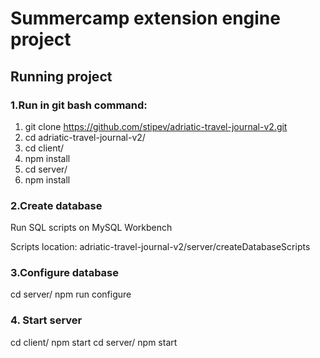 # Summercamp extension engine project

## Running project

### 1.Run in git bash command:

1.  git clone https://github.com/stipev/adriatic-travel-journal-v2.git
2.  cd adriatic-travel-journal-v2/
3.  cd client/
4.  npm install
5.  cd server/
6.  npm install

### 2.Create database

Run SQL scripts on MySQL Workbench

Scripts location:
adriatic-travel-journal-v2/server/createDatabaseScripts

### 3.Configure database

cd server/ npm run configure

### 4. Start server

cd client/ npm start
cd server/ npm start
